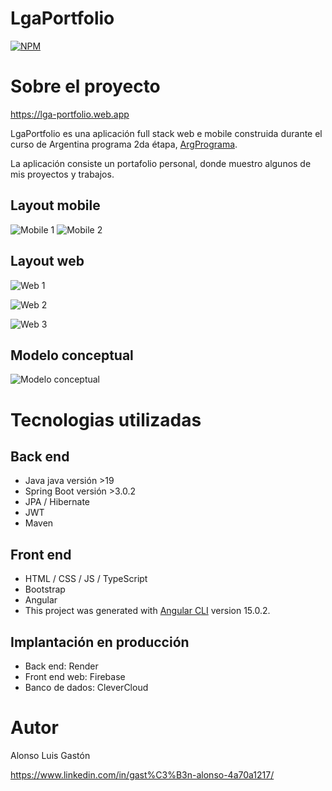 # LgaPortfolio
[![NPM](https://img.shields.io/npm/l/react)](https://github.com/t0nga2013/readme/blob/main/LICENSE) 

# Sobre el proyecto

https://lga-portfolio.web.app

LgaPortfolio es una aplicación full stack web e mobile construida durante el curso de Argentina programa 2da étapa, [ArgPrograma](https://argentinaprograma.inti.gob.ar).

La aplicación consiste un portafolio personal, donde muestro algunos de mis proyectos y trabajos.

## Layout mobile
![Mobile 1](https://github.com/t0ng42013/assets/blob/master/jwt-mov.png) ![Mobile 2](https://github.com/t0ng42013/assets/blob/master/movil2.png)

## Layout web
![Web 1](https://github.com/t0ng42013/assets/blob/master/jwt-web1.png)

![Web 2](https://github.com/t0ng42013/assets/blob/master/web1.png)

![Web 3](https://github.com/t0ng42013/assets/blob/master/web2.png)

## Modelo conceptual
![Modelo conceptual](https://github.com/t0ng42013/assets/blob/master/modeloConceptual.png)

# Tecnologias utilizadas
## Back end
- Java java versión >19
- Spring Boot versión >3.0.2
- JPA / Hibernate
- JWT
- Maven
## Front end
- HTML / CSS / JS / TypeScript
- Bootstrap
- Angular
- This project was generated with [Angular CLI](https://github.com/angular/angular-cli) version 15.0.2.
## Implantación en producción
- Back end: Render
- Front end web: Firebase
- Banco de dados: CleverCloud

# Autor

Alonso Luis Gastón

https://www.linkedin.com/in/gast%C3%B3n-alonso-4a70a1217/